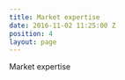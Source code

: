 ```yaml
---
title: Market expertise
date: 2016-11-02 11:25:00 Z
position: 4
layout: page
---
```


Market expertise